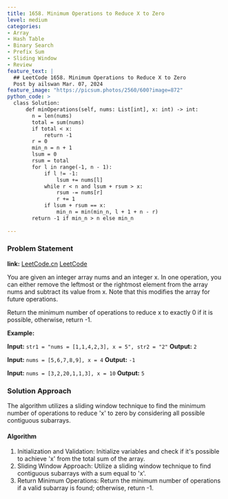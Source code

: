```yaml
---
title: 1658. Minimum Operations to Reduce X to Zero
level: medium
categories:
- Array
- Hash Table
- Binary Search
- Prefix Sum
- Sliding Window
- Review
feature_text: |
  ## LeetCode 1658. Minimum Operations to Reduce X to Zero
  Post by ailswan Mar. 07, 2024
feature_image: "https://picsum.photos/2560/600?image=872"
python_code: >
  class Solution:
      def minOperations(self, nums: List[int], x: int) -> int:
        n = len(nums)
        total = sum(nums)
        if total < x:
            return -1
        r = 0
        min_n = n + 1
        lsum = 0
        rsum = total
        for l in range(-1, n - 1):
            if l != -1:
                lsum += nums[l]
            while r < n and lsum + rsum > x:
                rsum -= nums[r]
                r += 1
            if lsum + rsum == x:
                min_n = min(min_n, l + 1 + n - r)
        return -1 if min_n > n else min_n
       
---
```


### Problem Statement
**link:**
[LeetCode.cn](https://leetcode.cn/problems/minimum-operations-to-reduce-x-to-zero/)
[LeetCode](https://leetcode.com/problems/minimum-operations-to-reduce-x-to-zero/)

You are given an integer array nums and an integer x. In one operation, you can either remove the leftmost or the rightmost element from the array nums and subtract its value from x. Note that this modifies the array for future operations.

Return the minimum number of operations to reduce x to exactly 0 if it is possible, otherwise, return -1.


 
**Example:**

**Input:** `str1 = "nums = [1,1,4,2,3], x = 5", str2 = "2"`
**Output:** `2`
 
**Input:** `nums = [5,6,7,8,9], x = 4`
**Output:** `-1`

**Input:** `nums = [3,2,20,1,1,3], x = 10`
**Output:** `5`

### Solution Approach
The algorithm utilizes a sliding window technique to find the minimum number of operations to reduce 'x' to zero by considering all possible contiguous subarrays.

#### Algorithm
1. Initialization and Validation:
Initialize variables and check if it's possible to achieve 'x' from the total sum of the array.
2. Sliding Window Approach:
Utilize a sliding window technique to find contiguous subarrays with a sum equal to 'x'.
3. Return Minimum Operations:
Return the minimum number of operations if a valid subarray is found; otherwise, return -1.